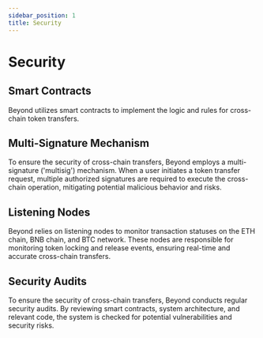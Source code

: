 ```yaml
---
sidebar_position: 1
title: Security
---
```


# Security

## Smart Contracts

Beyond utilizes smart contracts to implement the logic and rules for cross-chain token transfers. 

## Multi-Signature Mechanism

To ensure the security of cross-chain transfers, Beyond employs a multi-signature ('multisig') mechanism. When a user initiates a token transfer request, multiple authorized signatures are required to execute the cross-chain operation, mitigating potential malicious behavior and risks.

## Listening Nodes

Beyond relies on listening nodes to monitor transaction statuses on the ETH chain, BNB chain, and BTC network. These nodes are responsible for monitoring token locking and release events, ensuring real-time and accurate cross-chain transfers.

## Security Audits

To ensure the security of cross-chain transfers, Beyond conducts regular security audits. By reviewing smart contracts, system architecture, and relevant code, the system is checked for potential vulnerabilities and security risks.